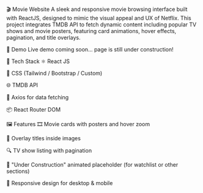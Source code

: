 🎬 Movie Website
A sleek and responsive movie browsing interface built with ReactJS, designed to mimic the visual appeal and UX of Netflix. This project integrates TMDB API to fetch dynamic content including popular TV shows and movie posters, featuring card animations, hover effects, pagination, and title overlays.

🚀 Demo
Live demo coming soon… page is still under construction!

🔧 Tech Stack
⚛️ React JS

🎨 CSS (Tailwind / Bootstrap / Custom)

🌐 TMDB API

🔄 Axios for data fetching

📦 React Router DOM

🖼️ Features
🎞️ Movie cards with posters and hover zoom

📝 Overlay titles inside images

🔍 TV show listing with pagination

🚧 "Under Construction" animated placeholder (for watchlist or other sections)

📱 Responsive design for desktop & mobile
